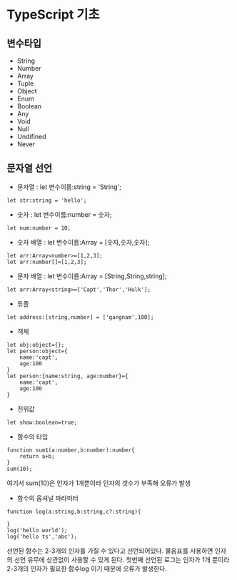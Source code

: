 # TypeScript 기초

## 변수타입
- String
- Number
- Array
- Tuple
- Object
- Enum
- Boolean
- Any 
- Void
- Null
- Undifined
- Never

## 문자열 선언
- 문자열 : let 변수이름:string = 'String';
```
let str:string = 'hello';
```
- 숫자 : let 변수이름:number = 숫자;
```
let num:number = 10;
```
- 숫자 배열 : let 변수이름:Array<number> = [숫자,숫자,숫자];
```
let arr:Array<number>=[1,2,3];
let arr:number[]=[1,2,3];
```
- 문자 배열 : let 변수이름:Array<String> = [String,String,string];
```
let arr:Array<string>=['Capt','Thor','Hulk'];
```
- 튜플
```
let address:[string,number] = ['gangnam',100];
```
- 객체
```
let obj:object={};
let person:object={
    name:'capt',
    age:100
}
let person:{name:string, age:number}={
    name:'capt',
    age:100
}
```
- 진위값
```
let show:boolean=true;
```
- 함수의 타입
```
function sum1(a:number,b:number):number{
    return a+b;
}
sum(10);
```
여기서 sum(10)은 인자가 1개뿐이라 인자의 갯수가 부족해 오류가 발생
- 함수의 옵셔널 파라미터
```
function log(a:string,b:string,c?:string){
    
}
log('hello world');
log('hello ts','abc');
```
선언된 함수는 2-3개의 인자를 가질 수 있다고 선언되어있다.
물음표를 사용하면 인자의 선언 유무에 상관없이 사용할 수 있게 된다.
첫번째 선언된 로그는 인자가 1개 뿐이라 2-3개의 인자가 필요한 함수log 이기 때문에 오류가 발생한다.
